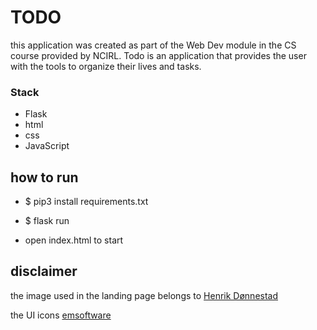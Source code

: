 # TODO

this application was created as part of the Web Dev module in the CS course provided by NCIRL. Todo is an application that provides the user with the tools to organize their lives and tasks.

### Stack
* Flask
* html
* css
* JavaScript

## how to run
* $ pip3 install requirements.txt
* $ flask run

* open index.html to start

## disclaimer 

the image used in the landing page belongs to [Henrik Dønnestad](https://unsplash.com/photos/t2Sai-AqIpI)

the UI icons [emsoftware](http://emsoftware.com/xdplugins/)


